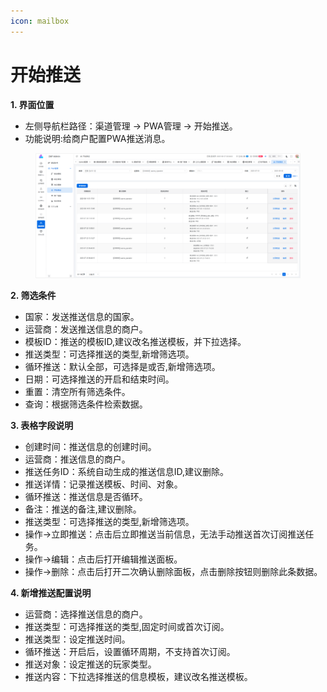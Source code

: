 ```yaml
---
icon: mailbox
---
```


# 开始推送

**1. 界面位置**

* 左侧导航栏路径：渠道管理 → PWA管理 → 开始推送。
* 功能说明:给商户配置PWA推送消息。

<figure><img src="../../.gitbook/assets/image (256).png" alt=""><figcaption></figcaption></figure>

**2. 筛选条件**

* 国家：发送推送信息的国家。
* 运营商：发送推送信息的商户。
* 模板ID：推送的模板ID,建议改名推送模板，并下拉选择。
* 推送类型：可选择推送的类型,新增筛选项。
* 循环推送：默认全部，可选择是或否,新增筛选项。
* 日期：可选择推送的开启和结束时间。
* 重置：清空所有筛选条件。
* 查询：根据筛选条件检索数据。

**3. 表格字段说明**

* 创建时间：推送信息的创建时间。
* 运营商：推送信息的商户。
* 推送任务ID：系统自动生成的推送信息ID,建议删除。
* 推送详情：记录推送模板、时间、对象。
* 循环推送：推送信息是否循环。
* 备注：推送的备注,建议删除。
* 推送类型：可选择推送的类型,新增筛选项。
* 操作->立即推送：点击后立即推送当前信息，无法手动推送首次订阅推送任务。
* 操作->编辑：点击后打开编辑推送面板。
* 操作->删除：点击后打开二次确认删除面板，点击删除按钮则删除此条数据。

**4. 新增推送配置说明**

* 运营商：选择推送信息的商户。
* 推送类型：可选择推送的类型,固定时间或首次订阅。
* 推送类型：设定推送时间。
* 循环推送：开启后，设置循环周期，不支持首次订阅。
* 推送对象：设定推送的玩家类型。
* 推送内容：下拉选择推送的信息模板，建议改名推送模板。

